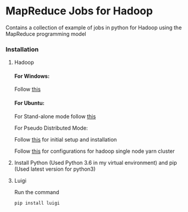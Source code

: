 # MapReduce Jobs for Hadoop

Contains a collection of example of jobs in python for Hadoop using the MapReduce programming model

### Installation 

1. Hadoop
    
    #### For Windows:
    
    Follow [this](https://github.com/MuhammadBilalYar/Hadoop-On-Window)

    #### For Ubuntu:
    
    For Stand-alone mode follow [this](https://www.digitalocean.com/community/tutorials/how-to-install-hadoop-in-stand-alone-mode-on-ubuntu-16-04) 
    
    For Pseudo Distributed Mode:
    
    Follow [this](http://www.bogotobogo.com/Hadoop/BigData_hadoop_Install_on_ubuntu_16_04_single_node_cluster.php) for initial setup and installation
    
    Follow [this](http://www.informit.com/articles/article.aspx?p=2190194&seqNum=2) for configurations for hadoop single node yarn cluster 

2. Install Python (Used Python 3.6 in my virtual environment) and pip (Used latest version for python3)

3. Luigi

    Run the command 
    ```
    pip install luigi
    ```
